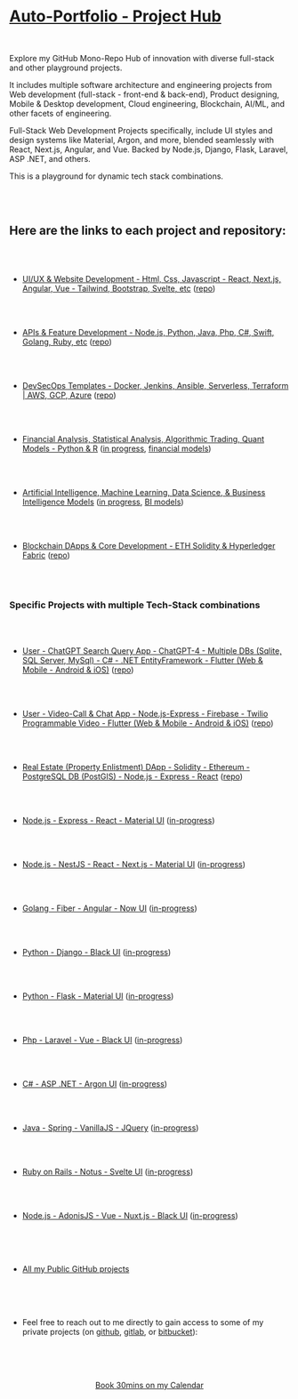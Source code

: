 
# [Auto-Portfolio - Project Hub](#)
<!-- (https://www.auto-portfolio.com) -->

<br />

Explore my GitHub Mono-Repo Hub of innovation with diverse full-stack and other playground projects. 

It includes multiple software architecture and engineering projects from Web development (full-stack - front-end & back-end), Product designing, Mobile & Desktop development, Cloud engineering, Blockchain, AI/ML, and other facets of engineering. 

Full-Stack Web Development Projects specifically, include UI styles and design systems like Material, Argon, and more, blended seamlessly with React, Next.js, Angular, and Vue. Backed by Node.js, Django, Flask, Laravel, ASP .NET, and others. 

This is a playground for dynamic tech stack combinations. 


<br />
<br />

## Here are the links to each project and repository:

<br />
<br />

<!-- 
* [Data Structures & Algorithms - Coding Styles & Design Patterns - Most Programming Languages](https://github.com/Amo-Addai/data-algo)  ([in progress](https://github.com/Amo-Addai/data-algo), [sample Big-O explanation](https://docs.google.com/document/d/1KWwbliK1PYVXpt_njYhlCq8t373SC78eb_XJdECacTQ/edit?usp=sharing))

<br />
<br />
-->

* [UI/UX & Website Development - Html, Css, Javascript - React, Next.js, Angular, Vue - Tailwind, Bootstrap, Svelte, etc](https://github.com/Amo-Addai/ui-ux-development)  ([repo](https://github.com/Amo-Addai/ui-ux-development))

<br />
<br />

* [APIs & Feature Development - Node.js, Python, Java, Php, C#, Swift, Golang, Ruby, etc](https://github.com/Amo-Addai/api-feature-development)  ([repo](https://github.com/Amo-Addai/api-feature-development))

<br />
<br />

* [DevSecOps Templates - Docker, Jenkins, Ansible, Serverless, Terraform | AWS, GCP, Azure](https://github.com/Amo-Addai/devsecops-ci-cd)  ([repo](https://github.com/Amo-Addai/devsecops-ci-cd))

<br />
<br />

* [Financial Analysis, Statistical Analysis, Algorithmic Trading, Quant Models - Python & R](https://github.com/Amo-Addai/financial-analysis-python-r)  ([in progress](https://github.com/Amo-Addai/financial-analysis-python-r), [financial models](https://drive.google.com/drive/folders/14jqhLeGn27UjsFm8th80dElSG0Ul1r0r?usp=sharing))

<br />
<br />

* [Artificial Intelligence, Machine Learning, Data Science, & Business Intelligence Models](https://github.com/Amo-Addai/ai-ml-bi-da)  ([in progress](https://github.com/Amo-Addai/ai-ml-bi-da), [BI models](https://drive.google.com/drive/folders/14jqhLeGn27UjsFm8th80dElSG0Ul1r0r?usp=sharing))

<br />
<br />

* [Blockchain DApps & Core Development - ETH Solidity & Hyperledger Fabric](https://github.com/Amo-Addai/blockchain-development)  ([repo](https://github.com/Amo-Addai/blockchain-development))

<br />
<br />


### Specific Projects with multiple Tech-Stack combinations

<br />
<br />

* [User - ChatGPT Search Query App - ChatGPT-4 - Multiple DBs (Sqlite, SQL Server, MySql) - C# - .NET EntityFramework - Flutter (Web & Mobile - Android & iOS)](https://github.com/Amo-Addai/user-chatgpt-search-query-app)  ([repo](https://github.com/Amo-Addai/user-chatgpt-search-query-app))

<br />
<br />

* [User - Video-Call & Chat App - Node.js-Express - Firebase - Twilio Programmable Video - Flutter (Web & Mobile - Android & iOS)](https://github.com/Amo-Addai/user-video-call-chat-app)  ([repo](https://github.com/Amo-Addai/user-video-call-chat-app))

<br />
<br />

* [Real Estate (Property Enlistment) DApp - Solidity - Ethereum - PostgreSQL DB (PostGIS) - Node.js - Express - React](https://github.com/Amo-Addai/real-estate-blockchain-dapp)  ([repo](https://github.com/Amo-Addai/real-estate-blockchain-dapp))

<br />
<br />

* [Node.js - Express - React - Material UI](https://github.com/Amo-Addai/nodejs-react-material-app)  ([in-progress](https://github.com/Amo-Addai/nodejs-react-material-app))

<br />
<br />

* [Node.js - NestJS - React - Next.js - Material UI](https://github.com/Amo-Addai/nest-next-material-app)  ([in-progress](https://github.com/Amo-Addai/nest-next-material-app))

<br />
<br />

* [Golang - Fiber - Angular - Now UI](https://github.com/Amo-Addai/golang-angular-now-app)  ([in-progress](https://github.com/Amo-Addai/golang-angular-now-app))

<br />
<br />

* [Python - Django - Black UI](https://github.com/Amo-Addai/django-black-app)  ([in-progress](https://github.com/Amo-Addai/django-black-app))

<br />
<br />

* [Python - Flask - Material UI](https://github.com/Amo-Addai/flask-material-app)  ([in-progress](https://github.com/Amo-Addai/flask-material-app))

<br />
<br />

* [Php - Laravel - Vue - Black UI](https://github.com/Amo-Addai/laravel-vue-black-app)  ([in-progress](https://github.com/Amo-Addai/laravel-vue-black-app))

<br />
<br />

* [C# - ASP .NET - Argon UI](https://github.com/Amo-Addai/asp-net-argon-app)  ([in-progress](https://github.com/Amo-Addai/asp-net-argon-app))

<br />
<br />

* [Java - Spring - VanillaJS - JQuery](https://github.com/Amo-Addai/spring-js-jquery-app)  ([in-progress](https://github.com/Amo-Addai/spring-js-jquery-app))

<br />
<br />

* [Ruby on Rails - Notus - Svelte UI](https://github.com/Amo-Addai/rails-notus-svelte-app)  ([in-progress](https://github.com/Amo-Addai/rails-notus-svelte-app))

<br />
<br />

* [Node.js - AdonisJS - Vue - Nuxt.js - Black UI](https://github.com/Amo-Addai/adonis-nuxt-black-app)  ([in-progress](https://github.com/Amo-Addai/adonis-nuxt-black-app))

<br />
<br />
<br />

* [All my Public GitHub projects](https://github.com/Amo-Addai?tab=repositories)

<br />
<br />
<br />

* Feel free to reach out to me directly to gain access to some of my private projects (on [github](https://github.com/Amo-Addai/), [gitlab](https://gitlab.com/users/Mr.Amo-Addai/), or [bitbucket](https://bitbucket.org/kwadwo_amoad/)):

<br />
<br />
<br />

<p align="center"><a href="https://calendly.com/kwadwoamoad/30min">Book 30mins on my Calendar</a></p>

<br />
<br />
<br />
